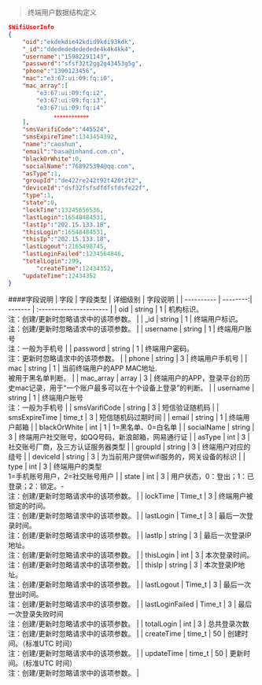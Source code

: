 > 终端用户数据结构定义

``` JSON
$WifiUserInfo
{
    "oid":"ekdekdie42kdid9kdi93kdk",
    "_id":"ddedededededede4k4k4kk4",
    "username":"15982291143",
    "password":"sfsf32t2gg2g43453g5g",
    "phone":"1390123456",
    "mac":"e3:67:ui:09:fq:i0",
    "mac_array":[
        "e3:67:ui:09:fq:i2",
        "e3:67:ui:09:fq:i3",
        "e3:67:ui:09:fq:i4"
             。。。。。。。。。。。。
    ],
    "smsVarifiCode":"445524",
    "smsExpireTime":1343454392,
    "name":"caoshun",
    "email":"basa@inhand.com.cn",
    "blackOrWhite":0,
    "socialName":"768925394@qq.com",
    "asType":1,
    "groupId":"de422re242t92t420t2t2",
    "deviceId":"dsf32fsfsdfdfsfdsfe22f",
    "type":1,
    "state":0,
    "lockTime":13245656536,
    "lastLogin":16548484531,
    "lastIp":"202.15.133.18",      
    "thisLogin":16548484531,
    "thisIp":"202.15.133.18",
    "lastLogout":2165498745,
    "lastLoginFailed":1234564846,
    "totalLogin":299,
        "createTime":12434352,
    "updateTime":12434352
}

```

####字段说明
| 字段 | 字段类型 | 详细级别 | 字段说明                |
| ---------- | --------:| ------- | :---------------------- |
| oid | string |   1 |   机构标识。<br/>注：创建/更新时忽略请求中的该项参数。 |
| _id | string |   1 |   终端用户标识。<br/>注：创建/更新时忽略请求中的该项参数。 |
| username |    string |  1 |    终端用户账号<br/>注：一般为手机号 |
| password |    string |  1 |    终端用户密码。<br/>注：更新时忽略请求中的该项参数。 |
| phone |   string |  3 |    终端用户手机号 |
| mac | string |  1 |    当前终端用户的APP MAC地址. <br/>被用于黑名单判断。 |
| mac_array |   array |   3 |    终端用户的APP，登录平台的历史mac记录，用于“一个账户最多可以在十个设备上登录”的判断。 |
| username |    string |  1 |    终端用户账号<br/>注：一般为手机号 |
| smsVarifiCode |   string |  3 |    短信验证随机码 |
| smsExpireTime |   time_t |  3 |    短信随机码过期时间 |
| email |   string |   1 |   终端用户邮箱 |
| blackOrWhite |    int | 1 |    1=黑名单、0=白名单 |
| socialName |  string |   3 |   终端用户社交账号，如QQ号码，新浪邮箱，网易通行证 |
| asType |  int | 3 |    社交账号厂商，及三方认证服务器类型 |
| groupId | string |   3 |   终端用户对应的组号 |
| deviceId |    string |  3 |    为当前用户提供wifi服务的，网关设备的标识 |
| type |    int | 3 |    终端用户的类型<br/>1=手机账号用户，2=社交账号用户 |
| state |   int | 3 |    用户状态，0：登出；1：已登录；2：锁定。-<br/>注：创建/更新时忽略请求中的该项参数。 |
| lockTime |    Time_t |   3 |   终端用户被锁定的时间。<br/>注：创建/更新时忽略请求中的该项参数。 |
| lastLogin |   Time_t |   3 |   最后一次登录时间。<br/>注：创建/更新时忽略请求中的该项参数。 |
| lastIp |  string |   3 |   最后一次登录IP地址。<br/>注：创建/更新时忽略请求中的该项参数。 |
| thisLogin |   int |  3 |   本次登录时间。<br/>注：创建/更新时忽略请求中的该项参数。 |
| thisIp |  string |   3 |   本次登录IP地址。<br/>注：创建/更新时忽略请求中的该项参数。 |
| lastLogout |  Time_t |   3 |   最后一次登出时间。<br/>注：创建/更新时忽略请求中的该项参数。 |
| lastLoginFailed | Time_t |   3 |   最后一次登录失败时间<br/>注：创建/更新时忽略请求中的该项参数。 |
| totalLogin |  int |  3 |   总共登录次数<br/>注：创建/更新时忽略请求中的该项参数。 |
| createTime |  time_t |  50 |   创建时间。（标准UTC 时间）<br/>注：创建/更新时忽略请求中的该项参数。 |
| updateTime |  time_t |  50 |   更新时间。（标准UTC 时间）<br/>注：创建/更新时忽略请求中的该项参数。 |

